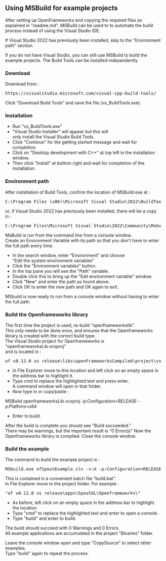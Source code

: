 ## Using MSBuild for example projects

After setting up OpenFrameworks and copying the required files as explained in "readme.md". MSBuild can be used to to automate the build process instead of using the Visual Studio IDE.

If Visual Studio 2022 has previously been installed, skip to the "Environment path" section.

If you do not have Visual Studio, you can still use MSBuild to build the example projects. The Build Tools can be installed independently.

### Download

Download from :
<pre>https://visualstudio.microsoft.com/visual-cpp-build-tools/</pre>
Click "Download Build Tools" and save the file (vs_BuildTools.exe).

### Installation

- Run "vs_BuildTools.exe"
- "Visual Studio Installer" will appear but this will<br>only install the Visual Studio Build Tools.
- Click "Continue" for the getting started message and wait for completion.
- Click on "Desktop development with C++" at top left in the installation window.
- Then click "Install" at bottom right and wait for completion of the installation.

### Environment path

After installation of Build Tools, confirm the location of MSBuild.exe at :
<pre>C:\Program Files (x86)\Microsoft Visual Studio\2022\BuildTools\MSBuild\Current\Bin</pre>
or, if Visual Studio 2022 has previously been installed, there will be a copy in :
<pre>C:\Program Files\Microsoft Visual Studio\2022\Community\Msbuild\Current\Bin</pre>
MsBuild is run from the command line from a console window.\
Create an Environment Variable with its path so that you don't have to enter the full path every time.

- In the search window, enter "Environment" and choose<br>"Edit the system environment variables"
- Click the "Environment variables" button.
- In the top pane you will see the "Path" variable.
- Double click this to bring up the "Edit environment variable" window.
- Click "New" and enter the path as found above.
- Click OK to enter the new path and OK again to exit.

MSbuild is now ready to run from a console window without having to enter the full path.

### Build the Openframeworks library

The first time the project is used, re-build "openframeworkslib".\
This only needs to be done once, and ensures that the Openframeworks library is created with the correct build type.\
The Visual Studio project for Openframeworks is "openframeworksLib.vcxproj"\
and is located in :

<pre>of_v0.12.0_vs_release\libs\openFrameworksCompiled\project\vs\</pre>

- In File Explorer move to this location and left click on an empty space in the address bar to highlight it.
- Type cmd to replace the highlighted text and press enter.<br>
A command window will open in that folder.
- Now type in or copy/paste :

MSBuild openframeworksLib.vcxproj -p:Configuration=RELEASE -p:Platform=x64

- Enter to build.

After the build is complete you should see "Build succeeded."\
There may be warnings, but the important result is "0 Error(s)"
Now the Openframeworks library is compiled.
Close the console window.

### Build the example

The command to build the example project is :

<pre>MSbuild.exe ofSpoutExample.sln -v:m -p:Configuration=RELEASE -p:Platform=x64</pre>

This is contained in a convenient batch file "build.bat".\
In File Explorer move to the project folder. For example :

<pre>"of_v0.12.0_vs_release\apps\SpoutGL\Openframeworks\"</pre>

- As before, left click on an empty space in the address bar to highlight the location.
- Type "cmd" to replace the highlighted text and enter to open a console.
- Type "build" and enter to build.

The build should succeed with 0 Warnings and 0 Errors.\
All example applications are accumulated in the project "Binaries" folder.

Leave the console window open and type "CopySource" to select other examples.\
Type "build" again to repeat the process.


